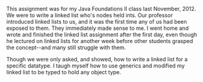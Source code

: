 This assignment was for my Java Foundations II class last November, 2012. We were to write a linked list who's nodes held ints. Our professor introduced linked lists to us, and it was the first time any of us had been exposed to them. They immediately made sense to me. I went home and wrote and finished the linked list assignment after the first day, even though he lectured on linked lists for another week before other students grasped the concept--and many still struggle with them.

Though we were only asked, and showed, how to write a linked list for a specific datatype. I taugh myself how to use generics and modified my linked list to be typed to hold any object type.
